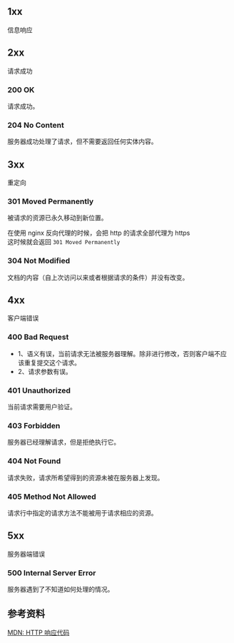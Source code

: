 ## 1xx

信息响应

## 2xx

请求成功

### 200 OK

请求成功。

### 204 No Content

服务器成功处理了请求，但不需要返回任何实体内容。

## 3xx

重定向

### 301 Moved Permanently

被请求的资源已永久移动到新位置。

在使用 nginx 反向代理的时候，会把 http 的请求全部代理为 https  
这时候就会返回 `301 Moved Permanently`

### 304 Not Modified

文档的内容（自上次访问以来或者根据请求的条件）并没有改变。

## 4xx

客户端错误

### 400 Bad Request

- 1、语义有误，当前请求无法被服务器理解。除非进行修改，否则客户端不应该重复提交这个请求。
- 2、请求参数有误。

### 401 Unauthorized

当前请求需要用户验证。

### 403 Forbidden

服务器已经理解请求，但是拒绝执行它。

### 404 Not Found

请求失败，请求所希望得到的资源未被在服务器上发现。

### 405 Method Not Allowed

请求行中指定的请求方法不能被用于请求相应的资源。

## 5xx

服务器端错误

### 500 Internal Server Error

服务器遇到了不知道如何处理的情况。

## 参考资料

[MDN: HTTP 响应代码](https://developer.mozilla.org/zh-CN/docs/Web/HTTP/Status)
